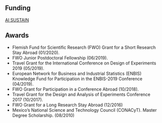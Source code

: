 
## Funding 
[AI SUSTAIN](https://www.aisustein.com/)


## Awards

- Flemish Fund for Scientific Research (FWO) Grant for a Short Research Stay Abroad (01/2020). 
- FWO Junior Postdoctoral Fellowship (06/2019). 
- Travel Grant for the International Conference on Design of Experiments 2019 (05/2019).
-	European Network for Business and Industrial Statistics (ENBIS) Knowledge Fund for Participation in the ENBIS-2019 Conference (04/2019). 
- FWO Grant for Participation in a Conference Abroad (10/2018). 
- Travel Grant for the Design and Analysis of  Experiments Conference 2017 (10/2017). 
- FWO Grant for a Long Research Stay Abroad (12/2016) 
- Mexico’s National Science and Technology Council (CONACyT). Master Degree Scholarship. (08/2010)
